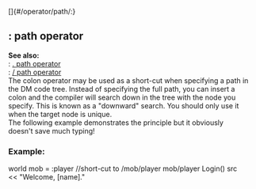 []{#/operator/path/:}    
## : path operator    
**See also:**    
:   [. path operator](/ref/operator/path/%2e/%2e.md)    
:   [/ path operator](/ref/operator/path///.md)    
The colon operator may be used as a short-cut when specifying a path in    
the DM code tree. Instead of specifying the full path, you can insert a    
colon and the compiler will search down in the tree with the node you    
specify. This is known as a \"downward\" search. You should only use it    
when the target node is unique.    
The following example demonstrates the principle but it obviously    
doesn\'t save much typing!    
### Example:    
world mob = :player //short-cut to /mob/player mob/player Login() src    
\<\< \"Welcome, \[name\].\"  